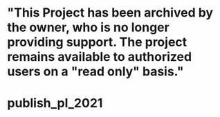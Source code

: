 # "This Project has been archived by the owner, who is no longer providing support.  The project remains available to authorized users on a "read only" basis."

# publish_pl_2021
